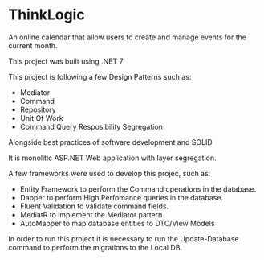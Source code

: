 # ThinkLogic

An online calendar that allow users to create and manage events for the current month.

This project was built using .NET 7 

This project is following a few Design Patterns such as:

- Mediator
- Command
- Repository
- Unit Of Work
- Command Query Resposibility Segregation

Alongside best practices of software development and SOLID

It is monolitic ASP.NET Web application with layer segregation. 

A few frameworks were used to develop this projec, such as:

- Entity Framework to perform the Command operations in the database.
- Dapper to perform High Perfomance queries in the database.
- Fluent Validation to validate command fields.
- MediatR to implement the Mediator pattern
- AutoMapper to map database entities to DTO/View Models

In order to run this project it is necessary to run the Update-Database command to perform the migrations to the Local DB.
